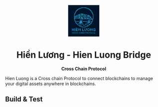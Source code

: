 <div align="center">
  <a href="https://github.com/Peace-Foundation">
    <img alt="LayerZero" style="width: 20%" src="./assets/images/hien_luong_bridge_with_text_logo.png"/>
  </a>

  <h1>Hiền Lương - Hien Luong Bridge</h1>

  <p>
    <strong>Cross Chain Protocol</strong>
  </p>

  <!-- <p>
    <a href="https://docs.layerzero.network/v2"><img alt="Tutorials" src="https://img.shields.io/badge/docs-tutorials-blueviolet" /></a>
  </p> -->
</div>

Hien Luong is a Cross chain Protocol to connect blockchains to manage your digital assets anywhere in blockchains.

## Build & Test
